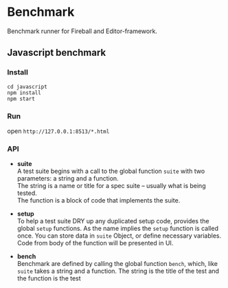 # Benchmark
Benchmark runner for Fireball and Editor-framework.

## Javascript benchmark

### Install

```
cd javascript
npm install
npm start
```

### Run

open `http://127.0.0.1:8513/*.html`

### API

- **suite**<br>
A test suite begins with a call to the global function `suite` with two parameters: a string and a function.<br>
The string is a name or title for a spec suite – usually what is being tested.<br>
The function is a block of code that implements the suite.

- **setup**<br>
To help a test suite DRY up any duplicated setup code, provides the global `setup` functions. As the name implies the `setup` function is called once. You can store data in `suite` Object, or define necessary variables. Code from body of the function will be presented in UI.

- **bench**<br>
Benchmark are defined by calling the global function `bench`, which, like `suite` takes a string and a function. The string is the title of the test and the function is the test


